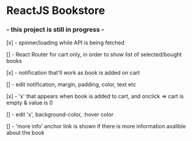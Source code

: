 # ReactJS Bookstore

### - this project is still in progress -

[x] - spinner/loading while API is being fetched

[] - React Router for cart only, in order to show list of selected/bought books

[x] - notification that'll work as book is added on cart

[] - edit notification, margin, padding, color, text etc

[x] - 'x' that appears when book is added to cart, and onclick => cart is empty & value is 0

[] - edit 'x', background-color, :hover color

[] - 'more info' anchor link is shown if there is more information avalible about the book

